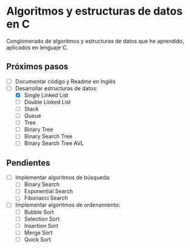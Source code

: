 # Algoritmos y estructuras de datos en C

Conglomerado de algoritmos y estructuras de datos que he aprendido, aplicados en lenguaje C.

## Próximos pasos
- [ ] Documentar código y Readme en Inglés
- [ ] Desarrollar estructuras de datos:
  - [X] Single Linked List
  - [ ] Double Linked List
  - [ ] Stack
  - [ ] Queue
  - [ ] Tree
  - [ ] Binary Tree
  - [ ] Binary Search Tree
  - [ ] Binary Search Tree AVL

## Pendientes

- [ ] Implementar algoritmos de búsqueda:
  - [ ] Binary Search
  - [ ] Exponential Search
  - [ ] Fibonacci Search
- [ ] Implementar algoritmos de ordenamiento:
  - [ ] Bubble Sort
  - [ ] Selection Sort
  - [ ] Insertion Sort
  - [ ] Merge Sort
  - [ ] Quick Sort
